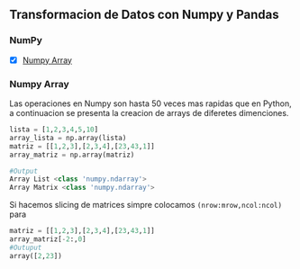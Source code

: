 ## Transformacion de Datos con Numpy y Pandas
### NumPy
  - [x] [Numpy Array](#numpy-array)

### Numpy Array
Las operaciones en Numpy son hasta 50 veces mas rapidas que en Python,  a continuacion se presenta la creacion de arrays de diferetes dimenciones.

```python
lista = [1,2,3,4,5,10]
array_lista = np.array(lista)
matriz = [[1,2,3],[2,3,4],[23,43,1]]
array_matriz = np.array(matriz)

#Output
Array List <class 'numpy.ndarray'>
Array Matrix <class 'numpy.ndarray'>
```
Si hacemos slicing de matrices simpre colocamos `(nrow:mrow,ncol:ncol)` para 
```python
matriz = [[1,2,3],[2,3,4],[23,43,1]]
array_matriz[-2:,0]
#Outuput
array([2,23])
```
